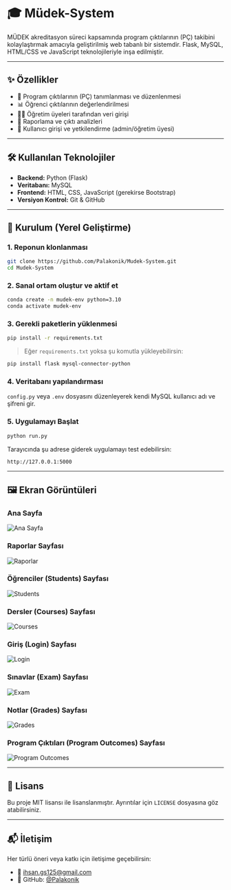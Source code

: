 # 🎓 Müdek-System

MÜDEK akreditasyon süreci kapsamında program çıktılarının (PÇ) takibini kolaylaştırmak amacıyla geliştirilmiş web tabanlı bir sistemdir. Flask, MySQL, HTML/CSS ve JavaScript teknolojileriyle inşa edilmiştir.

---

## ✨ Özellikler

- 🎯 Program çıktılarının (PÇ) tanımlanması ve düzenlenmesi
- 📊 Öğrenci çıktılarının değerlendirilmesi
- 🧑‍🏫 Öğretim üyeleri tarafından veri girişi
- 📁 Raporlama ve çıktı analizleri
- 🔐 Kullanıcı girişi ve yetkilendirme (admin/öğretim üyesi)

---

## 🛠️ Kullanılan Teknolojiler

- **Backend:** Python (Flask)
- **Veritabanı:** MySQL
- **Frontend:** HTML, CSS, JavaScript (gerekirse Bootstrap)
- **Versiyon Kontrol:** Git & GitHub

---

## 🚀 Kurulum (Yerel Geliştirme)

### 1. Reponun klonlanması

```bash
git clone https://github.com/Palakonik/Mudek-System.git
cd Mudek-System
```

### 2. Sanal ortam oluştur ve aktif et

```bash
conda create -n mudek-env python=3.10
conda activate mudek-env
```

### 3. Gerekli paketlerin yüklenmesi

```bash
pip install -r requirements.txt
```

> Eğer `requirements.txt` yoksa şu komutla yükleyebilirsin:
```bash
pip install flask mysql-connector-python
```

### 4. Veritabanı yapılandırması

`config.py` veya `.env` dosyasını düzenleyerek kendi MySQL kullanıcı adı ve şifreni gir.

### 5. Uygulamayı Başlat

```bash
python run.py
```

Tarayıcında şu adrese giderek uygulamayı test edebilirsin:

```
http://127.0.0.1:5000
```

---

## 🖼️ Ekran Görüntüleri

### Ana Sayfa
![Ana Sayfa](screenshots/anasayfa.png)

### Raporlar Sayfası
![Raporlar](screenshots/raporlar.png)

### Öğrenciler (Students) Sayfası
![Students](screenshots/students.png)

### Dersler (Courses) Sayfası
![Courses](screenshots/courses.png)

### Giriş (Login) Sayfası
![Login](screenshots/login.png)

### Sınavlar (Exam) Sayfası
![Exam](screenshots/exam.png)

### Notlar (Grades) Sayfası
![Grades](screenshots/grades.png)

### Program Çıktıları (Program Outcomes) Sayfası
![Program Outcomes](screenshots/program_outcomes.png)

---

## 📄 Lisans

Bu proje MIT lisansı ile lisanslanmıştır. Ayrıntılar için `LICENSE` dosyasına göz atabilirsiniz.

---

## 📬 İletişim

Her türlü öneri veya katkı için iletişime geçebilirsin:

- 📧 ihsan.gs125@gmail.com  
- 🐙 GitHub: [@Palakonik](https://github.com/Palakonik)
